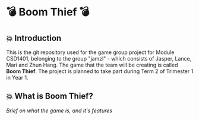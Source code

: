 # :bomb: Boom Thief :bomb:

## :boom: Introduction
This is the git repository used for the game group project for Module CSD1401, belonging to the group "jamzl" - which consists of Jasper, Lance, Mari and Zhun Hang. The game that the team will be creating is called **Boom Thief**. The project is planned to take part during Term 2 of Trimester 1 in Year 1.

## :boom: What is Boom Thief?
*Brief on what the game is, and it's features*

